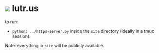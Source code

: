 # ![](site/favicon.ico?raw=true)<!-- .element height="30px" width="30px" --> lutr.us

to run:
* `python3 ../https-server.py` inside the `site` directory (ideally in a tmux session).

Note: everything in `site` will be publicly available.
